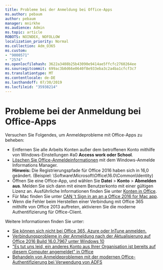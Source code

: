 ```yaml
---
title: Probleme bei der Anmeldung bei Office-Apps
ms.author: pebaum
author: pebaum
manager: mnirkhe
ms.audience: Admin
ms.topic: article
ROBOTS: NOINDEX, NOFOLLOW
localization_priority: Normal
ms.collection: Adm_O365
ms.custom:
- "9000571"
- "2574"
ms.openlocfilehash: 3622a3408b25b43090e9414ae5ffcfc2760264ee
ms.sourcegitcommit: 699ac3b0d66e0640f8e933eba3c2a4ba1cfcf3c7
ms.translationtype: MT
ms.contentlocale: de-DE
ms.lasthandoff: 07/30/2019
ms.locfileid: "35938214"
---
```

# <a name="issues-signing-in-to-office-apps"></a>Probleme bei der Anmeldung bei Office-Apps

Versuchen Sie Folgendes, um Anmeldeprobleme mit Office-Apps zu beheben:

- Entfernen Sie alle Arbeits Konten außer dem betroffenen Konto mithilfe von Windows-Einstellungen #a0 **Access work oder School**.
- [Löschen Sie Office-Anmeldeinformationen](https://docs.microsoft.com/office/troubleshoot/error-messages/another-account-already-signed-in#step-3-clear-cached-credentials-on-the-computer) mit dem Windows-Anmelde Informations Manager.<br/>
    **Hinweis:** Die Registrierungspfade für Office 2016 haben sich in 16,0 geändert. (Beispiel: \Software\Microsoft\Office\16.0\Common\Identity\)
- Öffnen Sie eine Office-App, und wählen Sie **Datei** > **Konto** > **Abmelden aus**. Melden Sie sich dann mit einem Benutzerkonto mit einer gültigen Lizenz an. Ausführliche Informationen finden Sie unter [Konten in Office](https://support.office.com/article/accounts-in-office-628ea040-f265-49de-b986-be09c3ebf8a9).
- Für Mac finden Sie unter [CAN 't Sign in an an a Office 2016 for Mac app](https://docs.microsoft.com/office365/troubleshoot/authentication/sign-in-to-office-2016-for-mac-fail).
- Wenn die Fehler beim Herstellen einer Verbindung mit Office 365 mithilfe von Office 2013 auftreten, aktivieren Sie die moderne Authentifizierung für Office-Client.

Weitere Informationen finden Sie unter:
- [Sie können sich nicht bei Office 365, Azure oder InTune anmelden.](https://docs.microsoft.com/office365/troubleshoot/authentication/sign-in-to-office-365-azure-intune)
- [Verbindungsprobleme in der Anmeldung nach der Aktualisierung auf Office 2016 Build 16.0.7967 unter Windows 10](https://docs.microsoft.com/office365/troubleshoot/administration/connection-issue-when-sign-in-office-2016)
- ["Es tut uns leid, ein anderes Konto aus Ihrer Organisation ist bereits auf diesem Computer angemeldet" in Office](https://docs.microsoft.com/office/troubleshoot/error-messages/another-account-already-signed-in)
- [Behandeln von Anmeldeproblemen mit der modernen Office-Authentifizierung bei Verwendung von ADFS](https://docs.microsoft.com/office365/troubleshoot/authentication/sign-in-issue-with-modern-auth)